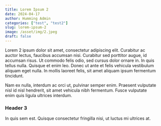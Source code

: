 ```yaml
---
title: Lorem Ipsum 2
date: 2024-04-17
author: Humming Admin
categories: ["test", "test2"]
slug: lorem-ipsum-2
image: /asset/img/2.jpeg
draft: false
---
```


Lorem 2 ipsum dolor sit amet, consectetur adipiscing elit. Curabitur ac auctor lectus, faucibus accumsan nisi. Curabitur sed porttitor augue, id accumsan risus. Ut commodo felis odio, sed cursus dolor ornare in. In quis tellus nulla. Quisque et enim leo. Donec ut ante et felis vehicula vestibulum aliquam eget nulla. In mollis laoreet felis, sit amet aliquam ipsum fermentum tincidunt.

Nam ex nulla, interdum ac orci ut, pulvinar semper enim. Praesent vulputate nisl id nisl hendrerit, sit amet vehicula nibh fermentum. Fusce vulputate enim quis ligula ultrices interdum.

### Header 3

In quis sem est. Quisque consectetur fringilla nisi, ut luctus mi ultrices at.
